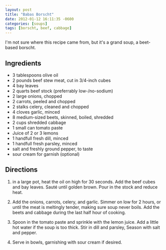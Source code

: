 ```yaml
---
layout: post
title: "Babas Borscht"
date: 2012-01-12 16:11:35 -0600
categories: [soups]
tags: [borscht, beef, cabbage]
---
```


I'm not sure where this recipe came from, but it's a grand soup, a beet-based borscht.

## Ingredients
* 3 tablespoons olive oil
* 2 pounds beef stew meat, cut in 3/4-inch cubes
* 4 bay leaves
* 2 quarts beef stock (preferrably low-/no-sodium)
* 2 large onions, chopped
* 2 carrots, peeled and chopped
* 2 stalks celery, cleaned and chopped
* 4 cloves garlic, minced
* 8 medium-sized beets, skinned, boiled, shredded
* 2 cups shredded cabbage
* 1 small can tomato paste
* Juice of 2 or 3 lemons
* 1 handfull fresh dill, minced
* 1 handfull fresh parsley, minced
* salt and freshly ground pepper, to taste
* sour cream for garnish (optional)


## Directions
1.  in a large pot, heat the oil on high for 30 seconds. Add the beef cubes and bay leaves. Saut&eacute; until golden brown. Pour in the stock and reduce heat.

1.  Add the onions, carrots, celery, and garlic. Simmer on low for 2 hours, or until the meat is meltingly tender, making sure soup never boils. Add the beets and cabbage during the last half hour of cooking.

1.  Spoon in the tomato paste and sprinkle with the lemon juice. Add a little hot water if the soup is too thick. Stir in dill and parsley, Season with salt and pepper.

1.  Serve in bowls, garnishing with sour cream if desired.
